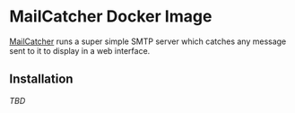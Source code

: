 # MailCatcher Docker Image

[MailCatcher](https://mailcatcher.me/) runs a super simple SMTP server
which catches any message sent to it to display in a web interface.

## Installation

_TBD_
